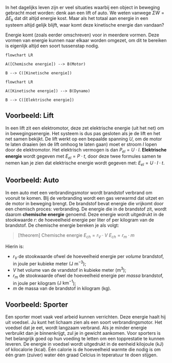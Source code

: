 In het dagelijks leven zijn er veel situaties waarbij een object in beweging gebracht moet worden: denk aan een lift of auto. We weten vanwege  $\Sigma W=\Delta E_{k}$ dat dit altijd energie kost. Maar als het totaal aan energie in een systeem altijd gelijk blijft, waar komt deze kinetische energie dan vandaan?

Energie komt (zoals eerder omschreven) voor in meerdere vormen. Deze vormen van energie kunnen naar elkaar worden omgezet, om dit te bereiken is eigenlijk altijd een soort tussenstap nodig.

```mermaid
flowchart LR

A([Chemische energie]) --> B(Motor)

B --> C([Kinetische energie])
```
```mermaid
flowchart LR

A([Kinetische energie]) --> B(Dynamo)

B --> C([Elektrische energie])
```
## Voorbeeld: Lift
In een lift zit een elektromotor, deze zet elektrische energie (uit het net) om in bewegingsenergie. Het systeem is dus pas gesloten als je de lift en het net samen bekijkt.
De lift werkt op een bepaalde spanning $U$, om de motor te laten draaien (en de lift omhoog te laten gaan) moet er stroom $I$ lopen door de elektromotor. Het elektrisch vermogen is dan $P_{el} = U \cdot I$. **Elektrische energie** wordt gegeven met $E_{el} = P \cdot t$, door deze twee formules samen te nemen kan je zien dat elektrische energie wordt gegeven met: $E_{el} = U \cdot I \cdot t$.
## Voorbeeld: Auto
In een auto met een verbrandingsmotor wordt brandstof verbrand om vooruit te komen. BIj de verbranding wordt een gas verwarmd dat uitzet en de motor in beweging brengt. De brandstof bevat energie die vrijkomt door een chemisch proces: verbranding. De energie die in de brandstof zit, wordt daarom **chemische energie** genoemd. Deze energie wordt uitgedrukt in de stookwaarde $r$: de hoeveelheid energie per liter of per kilogram van de brandstof. De chemische energie bereken je als volgt:

>[!theorem] Chemische energie
>$E_{ch} = r_{V} \cdot V$
>$E_{ch} = r_{m} \cdot m$

Hierin is:
- $r_V$ de stookwaarde ofwel de hoeveelheid energie per *volume* brandstof, in joule per kubieke meter ($\text{J m}^{-3}$);
- $V$ het volume van de vrandstof in kubieke meter ($\text{m}^3$);
- $r_m$ de stookwaarde ofwel de hoeveelheid energie per *massa* brandstof, in joule per kilogram ($\text{J km}^{-1}$);
- $m$ de massa van de brandstof in kilogram ($\text{kg}$).
## Voorbeeld: Sporter
Een sporter moet vaak veel arbeid kunnen verrichten. Deze energie haalt hij uit voedsel. Ju kunt het lichaam zien als een soort verbrandingsmotor. Het voedsel dat je eet, wordt langzaam verbrand. Als je minder energie verbruikt dan je binnenkrijgt, zul je in gewicht aankomen. Voor sporters is het belangrijk goed op hun voeding te letten om een topprestatie te kunnen leveren. De energie in voedsel wordt uitgedrukt in de eenheid kilojoule ($\text{kJ}$) of kilocalorie ($\text{kcal}$). Één calorie is de hoeveelheid warmte die nodig is om één gram (zuiver) water één graad Celcius in teperatuur te doen stijgen.